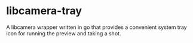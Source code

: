 # libcamera-tray

A libcamera wrapper written in go that provides a convenient system tray icon for running the preview and taking a shot.
